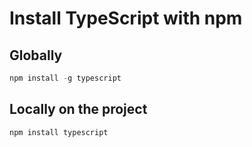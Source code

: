 # Install TypeScript with npm

## Globally

```js
npm install -g typescript
```

## Locally on the project

```js
npm install typescript
```

